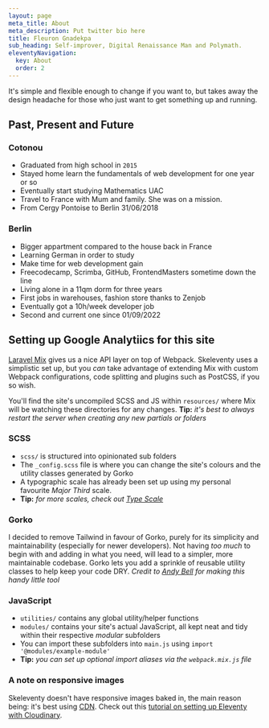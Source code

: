 ```yaml
---
layout: page
meta_title: About
meta_description: Put twitter bio here
title: Fleuron Gnadekpa
sub_heading: Self-improver, Digital Renaissance Man and Polymath.
eleventyNavigation:
  key: About
  order: 2
---
```


It's simple and flexible enough to change if you want to, but takes away the design headache for those who just want to get something up and running.

## Past, Present and Future

### Cotonou

- Graduated from high school in `2015`
- Stayed home learn the fundamentals of web development for one year or so
- Eventually start studying Mathematics UAC
- Travel to France with Mum and family. She was on a mission.
- From Cergy Pontoise to Berlin 31/06/2018

### Berlin

- Bigger appartment compared to the house back in France
- Learning German in order to study
- Make time for web development gain
- Freecodecamp, Scrimba, GitHub, FrontendMasters sometime down the line
- Living alone in a 11qm dorm for three years
- First jobs in warehouses, fashion store thanks to Zenjob
- Eventually got a 10h/week developer job
- Second and current one since 01/09/2022

## Setting up Google Analytiics for this site

[Laravel Mix](https://laravel-mix.com/docs/5.0/basic-example) gives us a nice API layer on top of Webpack. Skeleventy uses a simplistic set up, but you _can_ take advantage of extending Mix with custom Webpack configurations, code splitting and plugins such as PostCSS, if you so wish.

You'll find the site's uncompiled SCSS and JS within `resources/` where Mix will be watching these directories for any changes. **Tip:** _it's best to always restart the server when creating any new partials or folders_

### SCSS

- `scss/` is structured into opinionated sub folders
- The `_config.scss` file is where you can change the site's colours and the utility classes generated by Gorko
- A typographic scale has already been set up using my personal favourite _Major Third_ scale.
- **Tip:** *for more scales, check out [Type Scale](https://type-scale.com/)*

### Gorko

I decided to remove Tailwind in favour of Gorko, purely for its simplicity and maintainability (especially for newer developers). Not having _too much_ to begin with and adding in what you need, will lead to a simpler, more maintainable codebase. Gorko lets you add a sprinkle of reusable utility classes to help keep your code DRY. _Credit to [Andy Bell](https://piccalil.li/) for making this handy little tool_

### JavaScript

- `utilities/` contains any global utility/helper functions
- `modules/` contains your site's actual JavaScript, all kept neat and tidy within their respective _modular_ subfolders
- You can import these subfolders into `main.js` using `import '@modules/example-module'`
- **Tip:** *you can set up optional import aliases via the `webpack.mix.js` file*

### A note on responsive images

Skeleventy doesn't have responsive images baked in, the main reason being: it's best using [CDN](https://cloudinary.com/invites/lpov9zyyucivvxsnalc5/zsykhj88yzvi0i8kugfs). Check out this [tutorial on setting up Eleventy with Cloudinary](https://sia.codes/posts/eleventy-and-cloudinary-images/).
